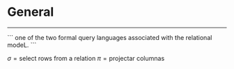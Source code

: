 # General
<hr  style="border-color:#EE4540">
```
one of the two formal query languages associated with the relational modeL.
```

$\sigma = \text{select rows from a relation}$
$\pi = \text{projectar columnas}$


